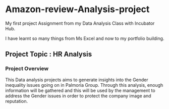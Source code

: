 # Amazon-review-Analysis-project

My first project Assignment from my Data Analysis Class with Incubator Hub.

I have learnt so many things from Ms Excel and now to my portfolio building.

## Project Topic : HR Analysis

### Project Overview 
This Data analysis projects aims to generate insights into the Gender inequality issues going on in Palmoria Group. Through this analysis, enough information  will be gathered and this  will be used by   the management to address the  Gender issues in order to protect the company image and reputation.
